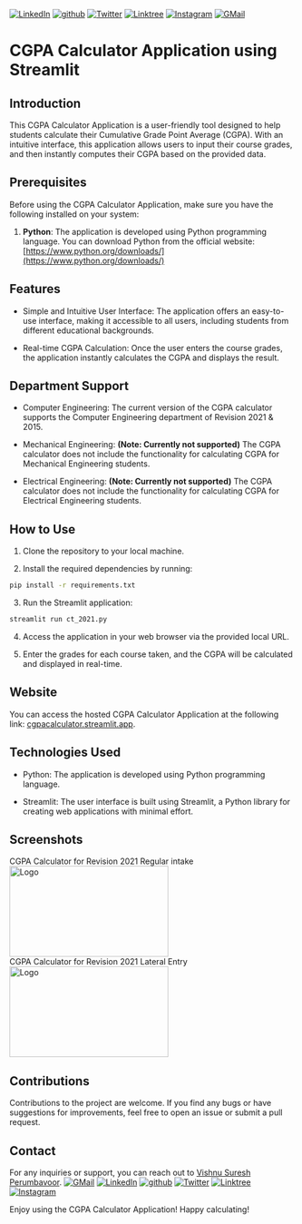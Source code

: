 [![LinkedIn][linkedin-shield]][linkedin-url]
[![github][github-shield]][github-url]
[![Twitter][twitter-shield]][twitter-url]
[![Linktree][linktree-shield]][linktree-url]
[![Instagram][instagram-shield]][instagram-url]
[![GMail][gmail-shield]][gmail-url]

[linkedin-shield]: https://img.shields.io/badge/LinkedIn-0077B5?style=for-the-badge&logo=linkedin&logoColor=white
[linkedin-url]: https://www.linkedin.com/in/vishnu-suresh-perumbavoor/
[twitter-shield]: https://img.shields.io/badge/Twitter-1DA1F2?style=for-the-badge&logo=twitter&logoColor=white
[twitter-url]: https://twitter.com/in/vspeeeeee
[instagram-shield]: https://img.shields.io/badge/Instagram-E4405F?style=for-the-badge&logo=instagram&logoColor=white
[instagram-url]: https://www.instagram.com/vishnusureshperumbavoor/
[linktree-shield]: https://img.shields.io/badge/linktree-39E09B?style=for-the-badge&logo=linktree&logoColor=white
[linktree-url]: https://linktr.ee/vishnusureshperumbavoor2.0
[github-shield]: https://img.shields.io/badge/GitHub-100000?style=for-the-badge&logo=github&logoColor=white
[github-url]: https://github.com/vishnusureshperumbavoor
[gmail-shield]: https://img.shields.io/badge/Gmail-D14836?style=for-the-badge&logo=gmail&logoColor=white
[gmail-url]: mailto:vishnusureshperumbavoor@gmail.com

# CGPA Calculator Application using Streamlit

## Introduction

This CGPA Calculator Application is a user-friendly tool designed to help students calculate their Cumulative Grade Point Average (CGPA). With an intuitive interface, this application allows users to input their course grades, and then instantly computes their CGPA based on the provided data.

## Prerequisites
Before using the CGPA Calculator Application, make sure you have the following installed on your system:

1. **Python**: The application is developed using Python programming language. You can download Python from the official website: [https://www.python.org/downloads/](https://www.python.org/downloads/)

## Features

- Simple and Intuitive User Interface: The application offers an easy-to-use interface, making it accessible to all users, including students from different educational backgrounds.

- Real-time CGPA Calculation: Once the user enters the course grades, the application instantly calculates the CGPA and displays the result.

## Department Support

- Computer Engineering: The current version of the CGPA calculator supports the Computer Engineering department of Revision 2021 & 2015.

- Mechanical Engineering: **(Note: Currently not supported)** The CGPA calculator does not include the functionality for calculating CGPA for Mechanical Engineering students.

- Electrical Engineering: **(Note: Currently not supported)** The CGPA calculator does not include the functionality for calculating CGPA for Electrical Engineering students.

## How to Use

1. Clone the repository to your local machine.

2. Install the required dependencies by running:

```sh
pip install -r requirements.txt
```

3. Run the Streamlit application:

```sh
streamlit run ct_2021.py
```

4. Access the application in your web browser via the provided local URL.

5. Enter the grades for each course taken, and the CGPA will be calculated and displayed in real-time.

## Website

You can access the hosted CGPA Calculator Application at the following link: [cgpacalculator.streamlit.app](https://cgpacalculator.streamlit.app/).

## Technologies Used

- Python: The application is developed using Python programming language.

- Streamlit: The user interface is built using Streamlit, a Python library for creating web applications with minimal effort.

## Screenshots

CGPA Calculator for Revision 2021 Regular intake <br>
<a href="https://pin.it/3v0oVQn">
<img src="https://i.pinimg.com/564x/fb/34/bd/fb34bd7a37419152eb539dfc9f0173de.jpg" alt="Logo" width="280" height="160"></a><br>
CGPA Calculator for Revision 2021 Lateral Entry <br>
<a href="https://pin.it/52vVT5R">
<img src="https://i.pinimg.com/564x/d0/ae/95/d0ae956777467d4fa244b73a5363efd8.jpg" alt="Logo" width="280" height="160">
</a>

## Contributions

Contributions to the project are welcome. If you find any bugs or have suggestions for improvements, feel free to open an issue or submit a pull request.

## Contact

For any inquiries or support, you can reach out to [Vishnu Suresh Perumbavoor](https://vishnusureshperumbavoor.github.io/V-S-P/).
[![GMail][gmail-shield]][gmail-url]
[![LinkedIn][linkedin-shield]][linkedin-url]
[![github][github-shield]][github-url]
[![Twitter][twitter-shield]][twitter-url]
[![Linktree][linktree-shield]][linktree-url]
[![Instagram][instagram-shield]][instagram-url]

Enjoy using the CGPA Calculator Application! Happy calculating!
